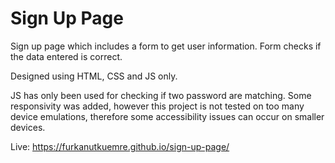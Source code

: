# Sign Up Page

Sign up page which includes a form to get user information. Form checks if the data entered is correct.

Designed using HTML, CSS and JS only.

JS has only been used for checking if two password are matching. Some responsivity was added, however this project is not tested on too many device emulations, therefore some accessibility issues can occur on smaller devices.

Live: https://furkanutkuemre.github.io/sign-up-page/
